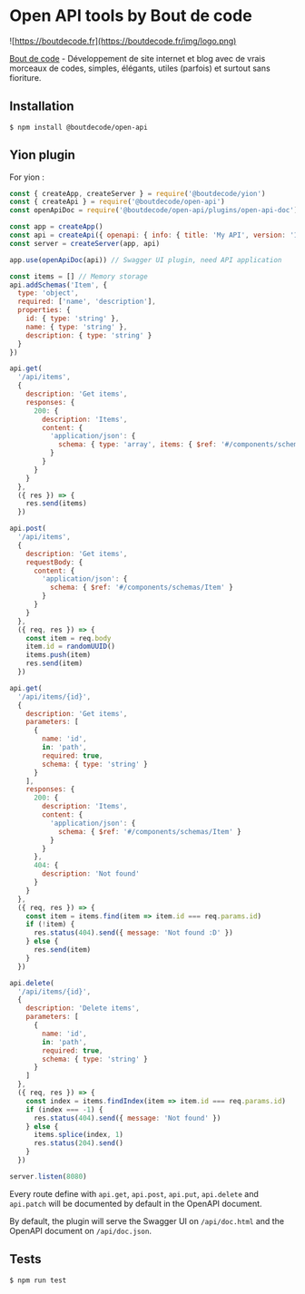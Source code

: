 # Open API tools by Bout de code

![https://boutdecode.fr](https://boutdecode.fr/img/logo.png)

[Bout de code](https://boutdecode.fr) - Développement de site internet et blog avec de vrais morceaux de codes, simples, élégants, utiles (parfois) et surtout sans fioriture.

## Installation

```shell
$ npm install @boutdecode/open-api
```

## Yion plugin

For yion : 

```javascript
const { createApp, createServer } = require('@boutdecode/yion')
const { createApi } = require('@boutdecode/open-api')
const openApiDoc = require('@boutdecode/open-api/plugins/open-api-doc')

const app = createApp()
const api = createApi({ openapi: { info: { title: 'My API', version: '1.0.0' } }})
const server = createServer(app, api)

app.use(openApiDoc(api)) // Swagger UI plugin, need API application

const items = [] // Memory storage
api.addSchemas('Item', {
  type: 'object',
  required: ['name', 'description'],
  properties: {
    id: { type: 'string' },
    name: { type: 'string' },
    description: { type: 'string' }
  }
})

api.get(
  '/api/items',
  {
    description: 'Get items',
    responses: {
      200: {
        description: 'Items',
        content: {
          'application/json': {
            schema: { type: 'array', items: { $ref: '#/components/schemas/Item' } }
          }
        }
      }
    }
  },
  ({ res }) => {
    res.send(items)
  })

api.post(
  '/api/items',
  {
    description: 'Get items',
    requestBody: {
      content: {
        'application/json': {
          schema: { $ref: '#/components/schemas/Item' }
        }
      }
    }
  },
  ({ req, res }) => {
    const item = req.body
    item.id = randomUUID()
    items.push(item)
    res.send(item)
  })

api.get(
  '/api/items/{id}',
  {
    description: 'Get items',
    parameters: [
      {
        name: 'id',
        in: 'path',
        required: true,
        schema: { type: 'string' }
      }
    ],
    responses: {
      200: {
        description: 'Items',
        content: {
          'application/json': {
            schema: { $ref: '#/components/schemas/Item' }
          }
        }
      },
      404: {
        description: 'Not found'
      }
    }
  },
  ({ req, res }) => {
    const item = items.find(item => item.id === req.params.id)
    if (!item) {
      res.status(404).send({ message: 'Not found :D' })
    } else {
      res.send(item)
    }
  })

api.delete(
  '/api/items/{id}',
  {
    description: 'Delete items',
    parameters: [
      {
        name: 'id',
        in: 'path',
        required: true,
        schema: { type: 'string' }
      }
    ]
  },
  ({ req, res }) => {
    const index = items.findIndex(item => item.id === req.params.id)
    if (index === -1) {
      res.status(404).send({ message: 'Not found' })
    } else {
      items.splice(index, 1)
      res.status(204).send()
    }
  })

server.listen(8080)
```

Every route define with `api.get`, `api.post`, `api.put`, `api.delete` and `api.patch` will be documented by default in the OpenAPI document.

By default, the plugin will serve the Swagger UI on `/api/doc.html` and the OpenAPI document on `/api/doc.json`.

## Tests

```shell
$ npm run test
```

